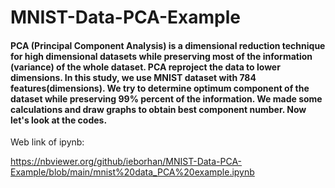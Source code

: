 # MNIST-Data-PCA-Example
#### PCA (Principal Component Analysis) is a dimensional reduction technique for high dimensional datasets while preserving most of the information (variance) of the whole dataset. PCA reproject the data to lower dimensions. In this study, we use MNIST dataset with 784 features(dimensions). We try to determine optimum component of the dataset while preserving 99% percent of the information. We made some calculations and draw graphs to obtain best component number. Now let's look at the codes.


Web link of ipynb:     

https://nbviewer.org/github/ieborhan/MNIST-Data-PCA-Example/blob/main/mnist%20data_PCA%20example.ipynb 
